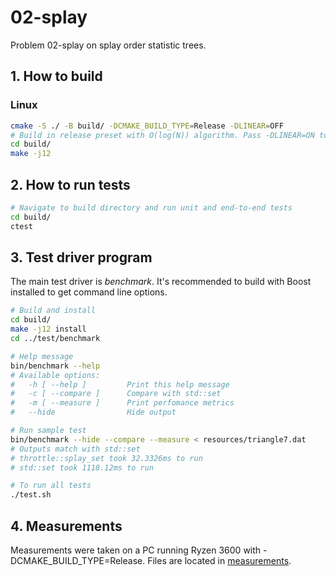 # 02-splay

Problem 02-splay on splay order statistic trees.

## 1. How to build
### Linux
```sh
cmake -S ./ -B build/ -DCMAKE_BUILD_TYPE=Release -DLINEAR=OFF
# Build in release preset with O(log(N)) algorithm. Pass -DLINEAR=ON to use linear algorithm with std::distance.
cd build/
make -j12
```

## 2. How to run tests
```sh
# Navigate to build directory and run unit and end-to-end tests
cd build/
ctest
```

## 3. Test driver program
The main test driver is _benchmark_. It's recommended to build with Boost installed to get command line options.

```sh
# Build and install
cd build/
make -j12 install
cd ../test/benchmark

# Help message
bin/benchmark --help
# Available options:
#   -h [ --help ]         Print this help message
#   -c [ --compare ]      Compare with std::set
#   -m [ --measure ]      Print perfomance metrics
#   --hide                Hide output

# Run sample test
bin/benchmark --hide --compare --measure < resources/triangle7.dat
# Outputs match with std::set
# throttle::splay_set took 32.3326ms to run
# std::set took 1118.12ms to run

# To run all tests
./test.sh
```

## 4. Measurements
Measurements were taken on a PC running Ryzen 3600 with -DCMAKE_BUILD_TYPE=Release. Files are located in [measurements](test/benchmark/measurements).